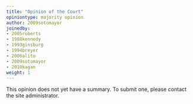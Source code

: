 ```yaml
---
title: "Opinion of the Court"
opiniontype: majority opinion
author: 2009sotomayor
joinedby:
- 2005roberts
- 1988kennedy
- 1993ginsburg
- 1994breyer
- 2006alito
- 2009sotomayor
- 2010kagan
weight: 1
---
```

This opinion does not yet have a summary. To submit one, please contact the site administrator.